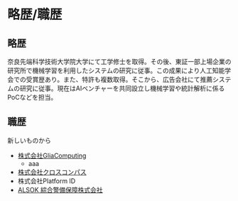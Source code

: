 # 略歴/職歴

## 略歴

奈良先端科学技術大学院大学にて工学修士を取得。その後、東証一部上場企業の研究所で機械学習を利用したシステムの研究に従事。この成果により人工知能学会での受賞歴あり。また、特許も複数取得。そこから、広告会社にて推薦システムの研究に従事。現在はAIベンチャーを共同設立し機械学習や統計解析に係るPoCなどを担当。

## 職歴

新しいものから

- [株式会社GliaComputing](https://www.glia-computing.com/)
  - aaa
- [株式会社クロスコンパス](https://www.cross-compass.com/)
- 株式会社Platform ID
- [ALSOK 綜合警備保障株式会社](https://www.alsok.co.jp/)
